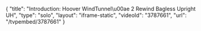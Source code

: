 {
    "title": "Introduction: Hoover WindTunnel\u00ae 2 Rewind Bagless Upright UH",
    "type": "solo",
    "layout": "iframe-static",
    "videoId": "3787661",
    "url": "\/tvpembed\/3787661"
}